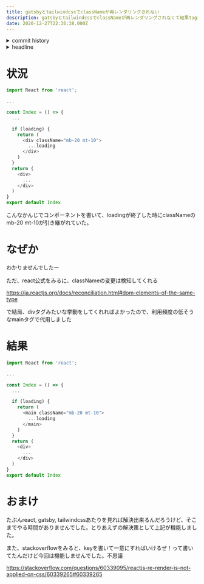 ```yaml
---
title: gatsbyとtailwindcssでclassNameが再レンダリングされない
description: gatsbyとtailwindcssでclassNameが再レンダリングされなくて結果tag名の重複をさけた
date: 2020-12-27T22:36:38.000Z
---
```

<!-- history area start -->
<details><summary>commit history</summary><div><ol>

</ol></div></details>
<!-- history area end -->
<!-- toc area start -->
<details><summary>headline</summary><div>

<!-- toc -->

- [状況](#%E7%8A%B6%E6%B3%81)
- [なぜか](#%E3%81%AA%E3%81%9C%E3%81%8B)
- [結果](#%E7%B5%90%E6%9E%9C)
- [おまけ](#%E3%81%8A%E3%81%BE%E3%81%91)

<!-- tocstop -->

</div></details>

<!-- toc area end -->

# 状況

```javascript
import React from 'react';

...

const Index = () => {
  ...

  if (loading) {
    return (
      <div className="mb-20 mt-10">
        ...loading
      </div>
    )
  }
  return (
    <div>
      ...
    </div>
  )
}
export default Index

```

こんなかんじでコンポーネントを書いて、loadingが終了した時にclassNameのmb-20 mt-10が引き継がれていた。

# なぜか
わかりませんでしたー

ただ、react公式をみるに、classNameの変更は検知してくれる

https://ja.reactjs.org/docs/reconciliation.html#dom-elements-of-the-same-type

で結局、divタグみたいな挙動をしてくれればよかったので、利用頻度の低そうなmainタグで代用しました

# 結果

```javascript
import React from 'react';

...

const Index = () => {
  ...

  if (loading) {
    return (
      <main className="mb-20 mt-10">
        ...loading
      </main>
    )
  }
  return (
    <div>
      ...
    </div>
  )
}
export default Index

```

# おまけ
たぶんreact, gatsby, tailwindcssあたりを見れば解決出来るんだろうけど、そこまでやる時間がありませんでした。とりあえずの解決策として上記が機能しました。

また、stackoverflowをみると、keyを書いて一意にすればいけるぜ！って書いてたんだけど今回は機能しませんでした。不思議

https://stackoverflow.com/questions/60339095/reactjs-re-render-is-not-applied-on-css/60339265#60339265

